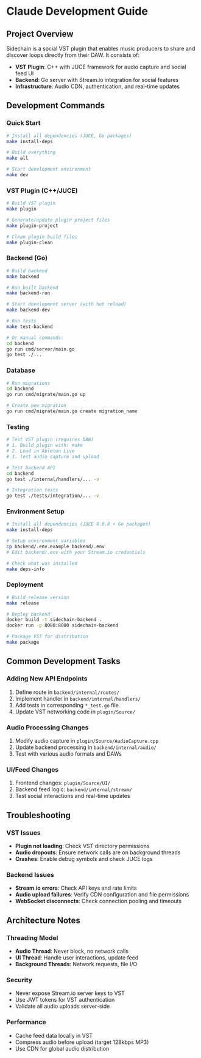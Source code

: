 # Claude Development Guide

## Project Overview
Sidechain is a social VST plugin that enables music producers to share and discover loops directly from their DAW. It consists of:
- **VST Plugin**: C++ with JUCE framework for audio capture and social feed UI
- **Backend**: Go server with Stream.io integration for social features
- **Infrastructure**: Audio CDN, authentication, and real-time updates

## Development Commands

### Quick Start
```bash
# Install all dependencies (JUCE, Go packages)
make install-deps

# Build everything
make all

# Start development environment
make dev
```

### VST Plugin (C++/JUCE)
```bash
# Build VST plugin
make plugin

# Generate/update plugin project files
make plugin-project

# Clean plugin build files
make plugin-clean
```

### Backend (Go)
```bash
# Build backend
make backend

# Run built backend
make backend-run

# Start development server (with hot reload)
make backend-dev

# Run tests
make test-backend

# Or manual commands:
cd backend
go run cmd/server/main.go
go test ./...
```

### Database
```bash
# Run migrations
cd backend
go run cmd/migrate/main.go up

# Create new migration
go run cmd/migrate/main.go create migration_name
```

### Testing
```bash
# Test VST plugin (requires DAW)
# 1. Build plugin with: make
# 2. Load in Ableton Live
# 3. Test audio capture and upload

# Test backend API
cd backend
go test ./internal/handlers/... -v

# Integration tests
go test ./tests/integration/... -v
```

### Environment Setup
```bash
# Install all dependencies (JUCE 8.0.8 + Go packages)
make install-deps

# Setup environment variables
cp backend/.env.example backend/.env
# Edit backend/.env with your Stream.io credentials

# Check what was installed
make deps-info
```

### Deployment
```bash
# Build release version
make release

# Deploy backend
docker build -t sidechain-backend .
docker run -p 8080:8080 sidechain-backend

# Package VST for distribution
make package
```

## Common Development Tasks

### Adding New API Endpoints
1. Define route in `backend/internal/routes/`
2. Implement handler in `backend/internal/handlers/`
3. Add tests in corresponding `*_test.go` file
4. Update VST networking code in `plugin/Source/`

### Audio Processing Changes
1. Modify audio capture in `plugin/Source/AudioCapture.cpp`
2. Update backend processing in `backend/internal/audio/`
3. Test with various audio formats and DAWs

### UI/Feed Changes
1. Frontend changes: `plugin/Source/UI/`
2. Backend feed logic: `backend/internal/stream/`
3. Test social interactions and real-time updates

## Troubleshooting

### VST Issues
- **Plugin not loading**: Check VST directory permissions
- **Audio dropouts**: Ensure network calls are on background threads
- **Crashes**: Enable debug symbols and check JUCE logs

### Backend Issues
- **Stream.io errors**: Check API keys and rate limits
- **Audio upload failures**: Verify CDN configuration and file permissions
- **WebSocket disconnects**: Check connection pooling and timeouts

## Architecture Notes

### Threading Model
- **Audio Thread**: Never block, no network calls
- **UI Thread**: Handle user interactions, update feed
- **Background Threads**: Network requests, file I/O

### Security
- Never expose Stream.io server keys to VST
- Use JWT tokens for VST authentication
- Validate all audio uploads server-side

### Performance
- Cache feed data locally in VST
- Compress audio before upload (target 128kbps MP3)
- Use CDN for global audio distribution